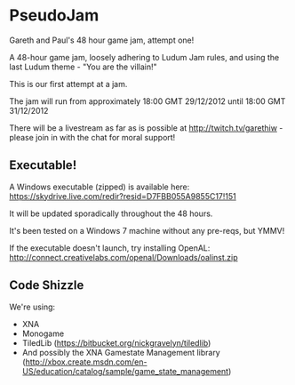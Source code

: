 PseudoJam
=========

Gareth and Paul's 48 hour game jam, attempt one!

A 48-hour game jam, loosely adhering to Ludum Jam rules, and using the last Ludum theme - "You are the villain!"

This is our first attempt at a jam.

The jam will run from approximately 18:00 GMT 29/12/2012 until 18:00 GMT 31/12/2012

There will be a livestream as far as is possible at http://twitch.tv/garethiw - please join in with the chat for moral support!

Executable!
-----------

A Windows executable (zipped) is available here: https://skydrive.live.com/redir?resid=D7FBB055A9855C17!151

It will be updated sporadically throughout the 48 hours.

It's been tested on a Windows 7 machine without any pre-reqs, but YMMV!

If the executable doesn't launch, try installing OpenAL: http://connect.creativelabs.com/openal/Downloads/oalinst.zip


Code Shizzle
------------

We're using: 

- XNA
- Monogame
- TiledLib (https://bitbucket.org/nickgravelyn/tiledlib)
- And possibly the XNA Gamestate Management library (http://xbox.create.msdn.com/en-US/education/catalog/sample/game_state_management)
